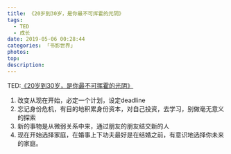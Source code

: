 ```yaml
---
title: 《20岁到30岁，是你最不可挥霍的光阴》
tags:
  - TED
  - 成长
date: 2019-05-06 00:28:44
categories: 「书影世界」
photos:
top:
description:
---
```

TED:[《20岁到30岁，是你最不可挥霍的光阴》](http://t.cn/RnCLfRz)

1. 改变从现在开始，必定一个计划，设定deadline
2. 忘记身份危机，有目的地积累身份资本，对自己投资，去学习，别做毫无意义的探索
3. 新的事物是从微弱关系中来，通过朋友的朋友结交新的人
4. 现在开始选择家庭，在婚事上下功夫最好是在结婚之前，有意识地选择你未来的家庭。